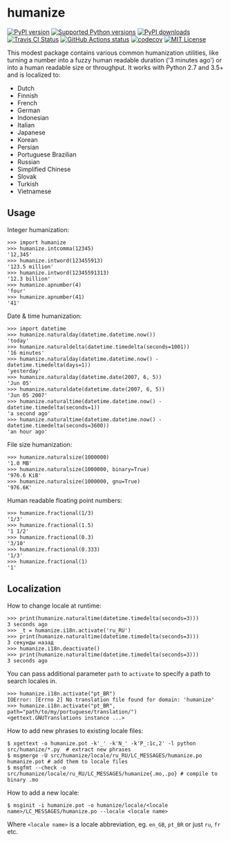 # humanize

[![PyPI version](https://img.shields.io/pypi/v/humanize.svg?logo=pypi&logoColor=FFE873)](https://pypi.org/project/humanize/)
[![Supported Python versions](https://img.shields.io/pypi/pyversions/humanize.svg?logo=python&logoColor=FFE873)](https://pypi.org/project/humanize/)
[![PyPI downloads](https://img.shields.io/pypi/dm/humanize.svg)](https://pypistats.org/packages/humanize)
[![Travis CI Status](https://travis-ci.com/hugovk/humanize.svg?branch=master)](https://travis-ci.com/hugovk/humanize)
[![GitHub Actions status](https://github.com/jmoiron/humanize/workflows/Test/badge.svg)](https://github.com/jmoiron/humanize/actions)
[![codecov](https://codecov.io/gh/hugovk/humanize/branch/master/graph/badge.svg)](https://codecov.io/gh/hugovk/humanize)
[![MIT License](https://img.shields.io/github/license/jmoiron/humanize.svg)](LICENSE)

This modest package contains various common humanization utilities, like turning
a number into a fuzzy human readable duration ('3 minutes ago') or into a human
readable size or throughput.  It works with Python 2.7 and 3.5+ and is localized
to:

* Dutch
* Finnish
* French
* German
* Indonesian
* Italian
* Japanese
* Korean
* Persian
* Portuguese Brazilian
* Russian
* Simplified Chinese
* Slovak
* Turkish
* Vietnamese

## Usage

Integer humanization:

```pycon
>>> import humanize
>>> humanize.intcomma(12345)
'12,345'
>>> humanize.intword(123455913)
'123.5 million'
>>> humanize.intword(12345591313)
'12.3 billion'
>>> humanize.apnumber(4)
'four'
>>> humanize.apnumber(41)
'41'
```

Date & time humanization:

```pycon
>>> import datetime
>>> humanize.naturalday(datetime.datetime.now())
'today'
>>> humanize.naturaldelta(datetime.timedelta(seconds=1001))
'16 minutes'
>>> humanize.naturalday(datetime.datetime.now() - datetime.timedelta(days=1))
'yesterday'
>>> humanize.naturalday(datetime.date(2007, 6, 5))
'Jun 05'
>>> humanize.naturaldate(datetime.date(2007, 6, 5))
'Jun 05 2007'
>>> humanize.naturaltime(datetime.datetime.now() - datetime.timedelta(seconds=1))
'a second ago'
>>> humanize.naturaltime(datetime.datetime.now() - datetime.timedelta(seconds=3600))
'an hour ago'
```

File size humanization:

```pycon
>>> humanize.naturalsize(1000000)
'1.0 MB'
>>> humanize.naturalsize(1000000, binary=True)
'976.6 KiB'
>>> humanize.naturalsize(1000000, gnu=True)
'976.6K'
```

Human readable floating point numbers:

```pycon
>>> humanize.fractional(1/3)
'1/3'
>>> humanize.fractional(1.5)
'1 1/2'
>>> humanize.fractional(0.3)
'3/10'
>>> humanize.fractional(0.333)
'1/3'
>>> humanize.fractional(1)
'1'
```

## Localization

How to change locale at runtime:

```pycon
>>> print(humanize.naturaltime(datetime.timedelta(seconds=3)))
3 seconds ago
>>> _t = humanize.i18n.activate('ru_RU')
>>> print(humanize.naturaltime(datetime.timedelta(seconds=3)))
3 секунды назад
>>> humanize.i18n.deactivate()
>>> print(humanize.naturaltime(datetime.timedelta(seconds=3)))
3 seconds ago
```

You can pass additional parameter `path` to `activate` to specify a path to search
locales in.

```pycon
>>> humanize.i18n.activate("pt_BR")
IOError: [Errno 2] No translation file found for domain: 'humanize'
>>> humanize.i18n.activate("pt_BR", path="path/to/my/portuguese/translation/")
<gettext.GNUTranslations instance ...>
```

How to add new phrases to existing locale files:

```console
$ xgettext -o humanize.pot -k'_' -k'N_' -k'P_:1c,2' -l python src/humanize/*.py  # extract new phrases
$ msgmerge -U src/humanize/locale/ru_RU/LC_MESSAGES/humanize.po humanize.pot # add them to locale files
$ msgfmt --check -o src/humanize/locale/ru_RU/LC_MESSAGES/humanize{.mo,.po} # compile to binary .mo
```

How to add a new locale:

```console
$ msginit -i humanize.pot -o humanize/locale/<locale name>/LC_MESSAGES/humanize.po --locale <locale name>
```

Where `<locale name>` is a locale abbreviation, eg. `en_GB`, `pt_BR` or just `ru`, `fr`
etc.
